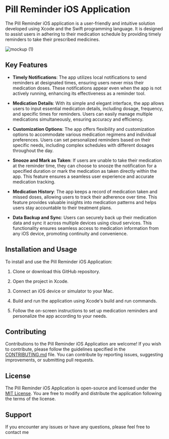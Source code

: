 # Pill Reminder iOS Application


The Pill Reminder iOS application is a user-friendly and intuitive solution developed using Xcode and the Swift programming language. It is designed to assist users in adhering to their medication schedule by providing timely reminders to take their prescribed medicines.



![mockup (1)](https://github.com/devof313/pill-reminder/assets/134063162/d60fb6a8-46b1-4c09-b8f8-733620577b97)




## Key Features

- **Timely Notifications**: The app utilizes local notifications to send reminders at designated times, ensuring users never miss their medication doses. These notifications appear even when the app is not actively running, enhancing its effectiveness as a reminder tool.

- **Medication Details**: With its simple and elegant interface, the app allows users to input essential medication details, including dosage, frequency, and specific times for reminders. Users can easily manage multiple medications simultaneously, ensuring accuracy and efficiency.

- **Customization Options**: The app offers flexibility and customization options to accommodate various medication regimens and individual preferences. Users can set personalized reminders based on their specific needs, including complex schedules with different dosages throughout the day.

- **Snooze and Mark as Taken**: If users are unable to take their medication at the reminder time, they can choose to snooze the notification for a specified duration or mark the medication as taken directly within the app. This feature ensures a seamless user experience and accurate medication tracking.

- **Medication History**: The app keeps a record of medication taken and missed doses, allowing users to track their adherence over time. This feature provides valuable insights into medication patterns and helps users stay accountable to their treatment plans.

- **Data Backup and Sync**: Users can securely back up their medication data and sync it across multiple devices using cloud services. This functionality ensures seamless access to medication information from any iOS device, promoting continuity and convenience.

## Installation and Usage

To install and use the Pill Reminder iOS Application:

1. Clone or download this GitHub repository.

2. Open the project in Xcode.

3. Connect an iOS device or simulator to your Mac.

4. Build and run the application using Xcode's build and run commands.

5. Follow the on-screen instructions to set up medication reminders and personalize the app according to your needs.

## Contributing

Contributions to the Pill Reminder iOS Application are welcome! If you wish to contribute, please follow the guidelines specified in the [CONTRIBUTING.md](CONTRIBUTING.md) file. You can contribute by reporting issues, suggesting improvements, or submitting pull requests.

## License

The Pill Reminder iOS Application is open-source and licensed under the [MIT License](LICENSE). You are free to modify and distribute the application following the terms of the license.

## Support

If you encounter any issues or have any questions, please feel free to contact me


